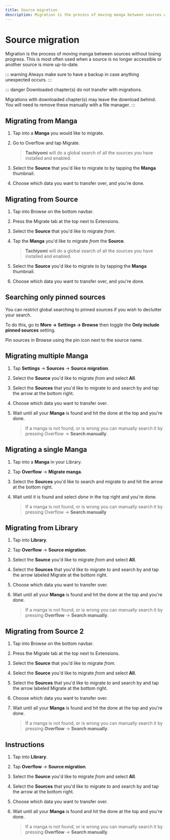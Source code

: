 ```yaml
---
title: Source migration
description: Migration is the process of moving manga between sources without losing progress. This is most often used when a source is no longer accessible or another source is more up-to-date.
---
```


# Source migration
Migration is the process of moving manga between sources without losing progress. This is most often used when a source is no longer accessible or another source is more up-to-date.

::: warning
Always make sure to have a backup in case anything unexpected occurs.
:::

::: danger
Downloaded chapter(s) do not transfer with migrations.

Migrations with downloaded chapter(s) may leave the download behind.
You will need to remove these manually with a file manager.
:::

## Migrating from Manga

1. Tap into a **Manga** you would like to migrate.
1. Go to Overflow and tap Migrate.

    > **Tachiyomi** will do a global search of all the sources you have installed and enabled.
1. Select the **Source** that you'd like to migrate _to_ by tapping the **Manga** thumbnail.
1. Choose which data you want to transfer over, and you're done.

## Migrating from Source

1. Tap into Browse on the bottom navbar.
1. Press the Migrate tab at the top next to Extensions.
1. Select the **Source** that you'd like to migrate _from_.
1. Tap the **Manga** you'd like to migrate _from_ the **Source**.

    > **Tachiyomi** will do a global search of all the sources you have installed and enabled.
1. Select the **Source** you'd like to migrate _to_ by tapping the **Manga** thumbnail.
1. Choose which data you want to transfer over, and you're done.

## Searching only pinned sources

You can restrict global searching to pinned sources if you wish to declutter your search.

To do this, go to **More → Settings → Browse** then toggle the **Only include pinned sources** setting.

Pin sources in Browse using the pin icon next to the source name.

## Migrating multiple Manga

1. Tap **Settings** → **Sources** → **Source migration**.
1. Select the **Source** you'd like to migrate _from_ and select **All**.
1. Select the **Sources** that you'd like to migrate _to_ and search by and tap the arrow at the bottom right.
1. Choose which data you want to transfer over.
1. Wait until all your **Manga** is found and hit the done at the top and you're done.

    > If a manga is not found, or is wrong you can manually search it by pressing Overflow → **Search manually**.

## Migrating a single Manga

1. Tap into a **Manga** in your Library.
1. Tap **Overflow** → **Migrate manga**.
1. Select the **Sources** you'd like to search and migrate _to_ and hit the arrow at the bottom right.
1. Wait until it is found and select _done_ in the top right and you're done.

    > If a manga is not found, or is wrong you can manually search it by pressing Overflow → **Search manually**

## Migrating from Library

1. Tap into **Library**.
1. Tap **Overflow** → **Source migration**.
1. Select the **Source** you'd like to migrate _from_ and select **All**.
1. Select the **Sources** that you'd like to migrate _to_ and search by and tap the arrow labeled Migrate at the bottom right.
1. Choose which data you want to transfer over.
1. Wait until all your **Manga** is found and hit the done at the top and you're done.

    > If a manga is not found, or is wrong you can manually search it by pressing **Overflow** → **Search manually**.

## Migrating from Source 2

1. Tap into Browse on the bottom navbar.
1. Press the Migrate tab at the top next to Extensions.
1. Select the **Source** that you'd like to migrate _from_.
1. Select the **Source** you'd like to migrate _from_ and select **All**.
1. Select the **Sources** that you'd like to migrate _to_ and search by and tap the arrow labeled Migrate at the bottom right.
1. Choose which data you want to transfer over.
1. Wait until all your **Manga** is found and hit the done at the top and you're done.

    > If a manga is not found, or is wrong you can manually search it by pressing **Overflow** → **Search manually**.

## Instructions

1. Tap into **Library**.
1. Tap **Overflow** → **Source migration**.
1. Select the **Source** you'd like to migrate _from_ and select **All**.
1. Select the **Sources** that you'd like to migrate _to_ and search by and tap the arrow at the bottom right.
1. Choose which data you want to transfer over.
1. Wait until all your **Manga** is found and hit the done at the top and you're done.

    > If a manga is not found, or is wrong you can manually search it by pressing **Overflow** → **Search manually**.
